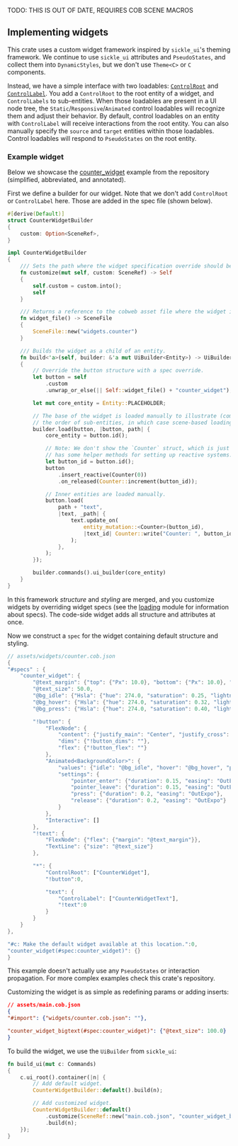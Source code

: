 TODO: THIS IS OUT OF DATE, REQUIRES COB SCENE MACROS



## Implementing widgets

This crate uses a custom widget framework inspired by `sickle_ui`'s theming framework. We continue to use `sickle_ui` attributes and `PseudoStates`, and collect them into `DynamicStyles`, but we don't use `Theme<C>` or `C` components.

Instead, we have a simple interface with two loadables: [`ControlRoot`](bevy_cobweb_ui::prelude::ControlRoot) and [`ControlLabel`](bevy_cobweb_ui::prelude::ControlLabel). You add a `ControlRoot` to the root entity of a widget, and `ControlLabels` to sub-entities. When those loadables are present in a UI node tree, the `Static`/`Responsive`/`Animated` control loadables will recognize them and adjust their behavior. By default, control loadables on an entity with `ControlLabel` will receive interactions from the root entity. You can also manually specify the `source` and `target` entities within those loadables. Control loadables will respond to `PseudoStates` on the root entity.

### Example widget

Below we showcase the [counter_widget](https://github.com/UkoeHB/bevy_cobweb_ui/tree/master/examples/counter_widget) example from the repository (simplified, abbreviated, and annotated).

First we define a builder for our widget. Note that we don't add `ControlRoot` or `ControlLabel` here. Those are added in the spec file (shown below).

```rust
#[derive(Default)]
struct CounterWidgetBuilder
{
    custom: Option<SceneRef>,
}

impl CounterWidgetBuilder
{
    /// Sets the path where the widget specification override should be loaded from.
    fn customize(mut self, custom: SceneRef) -> Self
    {
        self.custom = custom.into();
        self
    }

    /// Returns a reference to the cobweb asset file where the widget is defined.
    fn widget_file() -> SceneFile
    {
        SceneFile::new("widgets.counter")
    }

    /// Builds the widget as a child of an entity.
    fn build<'a>(self, builder: &'a mut UiBuilder<Entity>) -> UiBuilder<'a, Entity>
    {
        // Override the button structure with a spec override.
        let button = self
            .custom
            .unwrap_or_else(|| Self::widget_file() + "counter_widget");

        let mut core_entity = Entity::PLACEHOLDER;

        // The base of the widget is loaded manually to illustrate (complex widgets may customize
        // the order of sub-entities, in which case scene-based loading would not be feasible).
        builder.load(button, |button, path| {
            core_entity = button.id();

            // Note: We don't show the `Counter` struct, which is just a wrapper around `usize` and
            // has some helper methods for setting up reactive systems.
            let button_id = button.id();
            button
                .insert_reactive(Counter(0))
                .on_released(Counter::increment(button_id));

            // Inner entities are loaded manually.
            button.load(
                path + "text",
                |text, _path| {
                    text.update_on(
                        entity_mutation::<Counter>(button_id),
                        |text_id| Counter::write("Counter: ", button_id, text_id),
                    );
                },
            );
        });

        builder.commands().ui_builder(core_entity)
    }
}
```

In this framework *structure* and *styling* are merged, and you customize widgets by overriding widget specs (see the [loading](bevy_cobweb_ui::loading) module for information about specs). The code-side widget adds all structure and attributes at once.

Now we construct a `spec` for the widget containing default structure and styling.

```rust
// assets/widgets/counter.cob.json
{
"#specs" : {
    "counter_widget": {
        "@text_margin": {"top": {"Px": 10.0}, "bottom": {"Px": 10.0}, "left": {"Px": 18.0}, "right": {"Px": 18.0}},
        "@text_size": 50.0,
        "@bg_idle": {"Hsla": {"hue": 274.0, "saturation": 0.25, "lightness": 0.55, "alpha": 0.8}},
        "@bg_hover": {"Hsla": {"hue": 274.0, "saturation": 0.32, "lightness": 0.46, "alpha": 0.8}},
        "@bg_press": {"Hsla": {"hue": 274.0, "saturation": 0.40, "lightness": 0.35, "alpha": 0.8}},

        "!button": {
            "FlexNode": {
                "content": {"justify_main": "Center", "justify_cross": "Center"},
                "dims": {"!button_dims": ""},
                "flex": {"!button_flex": ""}
            },
            "Animated<BackgroundColor>": {
                "values": {"idle": "@bg_idle", "hover": "@bg_hover", "press": "@bg_press"},
                "settings": {
                    "pointer_enter": {"duration": 0.15, "easing": "OutExpo"},
                    "pointer_leave": {"duration": 0.15, "easing": "OutExpo"},
                    "press": {"duration": 0.2, "easing": "OutExpo"},
                    "release": {"duration": 0.2, "easing": "OutExpo"}
                }
            },
            "Interactive": []
        },
        "!text": {
            "FlexNode": {"flex": {"margin": "@text_margin"}},
            "TextLine": {"size": "@text_size"}
        },

        "*": {
            "ControlRoot": ["CounterWidget"],
            "!button":0,

            "text": {
                "ControlLabel": ["CounterWidgetText"],
                "!text":0
            }
        }
    }
},

"#c: Make the default widget available at this location.":0,
"counter_widget(#spec:counter_widget)": {}
}
```

This example doesn't actually use any `PseudoStates` or interaction propagation. For more complex examples check this crate's repository.

Customizing the widget is as simple as redefining params or adding inserts:
```json
// assets/main.cob.json
{
"#import": {"widgets/counter.cob.json": ""},

"counter_widget_bigtext(#spec:counter_widget)": {"@text_size": 100.0}
}
```

To build the widget, we use the `UiBuilder` from `sickle_ui`:

```rust
fn build_ui(mut c: Commands)
{
    c.ui_root().container(|n| {
        // Add default widget.
        CounterWidgetBuilder::default().build(n);

        // Add customized widget.
        CounterWidgetBuilder::default()
            .customize(SceneRef::new("main.cob.json", "counter_widget_bigtext"))
            .build(n);
    });
}
```
